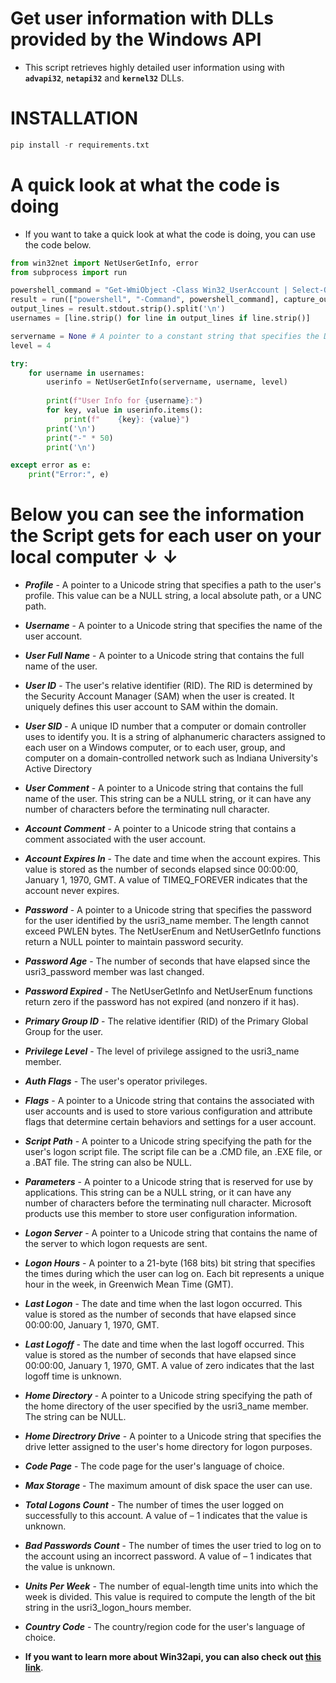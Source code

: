# Get user information with DLLs provided by the Windows API
* This script retrieves highly detailed user information using with **`advapi32`**, **`netapi32`** and **`kernel32`** DLLs.

# INSTALLATION
```py
pip install -r requirements.txt
```
# A quick look at what the code is doing

* If you want to take a quick look at what the code is doing, you can use the code below.

```py
from win32net import NetUserGetInfo, error
from subprocess import run

powershell_command = "Get-WmiObject -Class Win32_UserAccount | Select-Object -ExpandProperty Name"
result = run(["powershell", "-Command", powershell_command], capture_output = True, text = True, shell = True, encoding = 'latin')
output_lines = result.stdout.strip().split('\n')
usernames = [line.strip() for line in output_lines if line.strip()]

servername = None # A pointer to a constant string that specifies the DNS or NetBIOS name of the remote server on which the function is to execute. If this parameter is None, the local computer is used.
level = 4

try:
    for username in usernames:
        userinfo = NetUserGetInfo(servername, username, level)
    
        print(f"User Info for {username}:")
        for key, value in userinfo.items():
            print(f"    {key}: {value}")
        print('\n')
        print("-" * 50)
        print('\n')

except error as e:
    print("Error:", e)
```
# Below you can see the information the Script gets for each user on your local computer ↓ ↓

* ***Profile*** -  A pointer to a Unicode string that specifies a path to the user's profile. This value can be a NULL string, a local absolute path, or a UNC path.
* ***Username*** - A pointer to a Unicode string that specifies the name of the user account.
* ***User Full Name*** - A pointer to a Unicode string that contains the full name of the user.
* ***User ID*** - The user's relative identifier (RID). The RID is determined by the Security Account Manager (SAM) when the user is created. It uniquely defines this user account to SAM within the domain.
* ***User SID*** - A unique ID number that a computer or domain controller uses to identify you. It is a string of alphanumeric characters assigned to each user on a Windows computer, or to each user, group, and computer on a domain-controlled network such as Indiana University's Active Directory
* ***User Comment*** - A pointer to a Unicode string that contains the full name of the user. This string can be a NULL string, or it can have any number of characters before the terminating null character.
* ***Account Comment*** - A pointer to a Unicode string that contains a comment associated with the user account.
* ***Account Expires In*** - The date and time when the account expires. This value is stored as the number of seconds elapsed since 00:00:00, January 1, 1970, GMT. A value of TIMEQ_FOREVER indicates that the account never expires.
* ***Password*** - A pointer to a Unicode string that specifies the password for the user identified by the usri3_name member. The length cannot exceed PWLEN bytes. The NetUserEnum and NetUserGetInfo functions return a NULL pointer to maintain password security.
* ***Password Age*** - The number of seconds that have elapsed since the usri3_password member was last changed.
* ***Password Expired*** - The NetUserGetInfo and NetUserEnum functions return zero if the password has not expired (and nonzero if it has).
* ***Primary Group ID*** - The relative identifier (RID) of the Primary Global Group for the user.
* ***Privilege Level*** - The level of privilege assigned to the usri3_name member.
* ***Auth Flags*** - The user's operator privileges.
* ***Flags*** - A pointer to a Unicode string that contains the associated with user accounts and is used to store various configuration and attribute flags that determine certain behaviors and settings for a user account.
* ***Script Path*** - A pointer to a Unicode string specifying the path for the user's logon script file. The script file can be a .CMD file, an .EXE file, or a .BAT file. The string can also be NULL.
* ***Parameters*** - A pointer to a Unicode string that is reserved for use by applications. This string can be a NULL string, or it can have any number of characters before the terminating null character. Microsoft products use this member to store user configuration information.
* ***Logon Server*** - A pointer to a Unicode string that contains the name of the server to which logon requests are sent.
* ***Logon Hours*** - A pointer to a 21-byte (168 bits) bit string that specifies the times during which the user can log on. Each bit represents a unique hour in the week, in Greenwich Mean Time (GMT).
* ***Last Logon*** - The date and time when the last logon occurred. This value is stored as the number of seconds that have elapsed since 00:00:00, January 1, 1970, GMT.
* ***Last Logoff*** - The date and time when the last logoff occurred. This value is stored as the number of seconds that have elapsed since 00:00:00, January 1, 1970, GMT. A value of zero indicates that the last logoff time is unknown.
* ***Home Directory*** - A pointer to a Unicode string specifying the path of the home directory of the user specified by the usri3_name member. The string can be NULL.
* ***Home Directrory Drive*** - A pointer to a Unicode string that specifies the drive letter assigned to the user's home directory for logon purposes.
* ***Code Page*** - The code page for the user's language of choice.
* ***Max Storage*** - The maximum amount of disk space the user can use.
* ***Total Logons Count*** - The number of times the user logged on successfully to this account. A value of – 1 indicates that the value is unknown.
* ***Bad Passwords Count*** - The number of times the user tried to log on to the account using an incorrect password. A value of – 1 indicates that the value is unknown.
* ***Units Per Week*** - The number of equal-length time units into which the week is divided. This value is required to compute the length of the bit string in the usri3_logon_hours member.
* ***Country Code*** - The country/region code for the user's language of choice.

* **If you want to learn more about Win32api, you can also check out [this link](https://learn.microsoft.com/en-us/windows/win32/api/lmaccess/)**.
